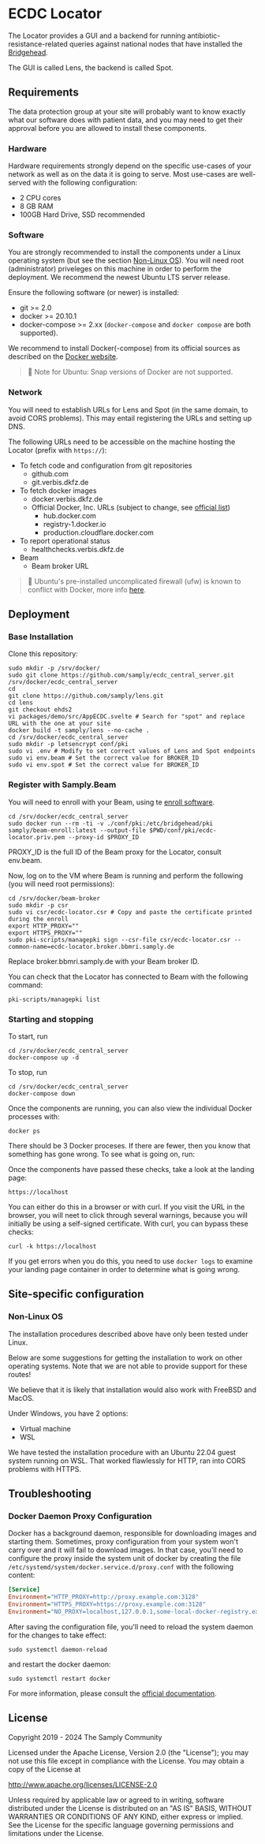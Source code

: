 # ECDC Locator

The Locator provides a GUI and a backend for running antibiotic-resistance-related queries against national nodes that have installed the [Bridgehead](https://github.com/samply/bridgehead/tree/ehds2).

The GUI is called Lens, the backend is called Spot.

## Requirements

The data protection group at your site will probably want to know exactly what our software does with patient data, and you may need to get their approval before you are allowed to install these components.

### Hardware

Hardware requirements strongly depend on the specific use-cases of your network as well as on the data it is going to serve. Most use-cases are well-served with the following configuration:

- 2 CPU cores
- 8 GB RAM
- 100GB Hard Drive, SSD recommended

### Software

You are strongly recommended to install the components under a Linux operating system (but see the section [Non-Linux OS](#non-linux-os)). You will need root (administrator) priveleges on this machine in order to perform the deployment. We recommend the newest Ubuntu LTS server release.

Ensure the following software (or newer) is installed:

- git >= 2.0
- docker >= 20.10.1
- docker-compose >= 2.xx (`docker-compose` and `docker compose` are both supported).

We recommend to install Docker(-compose) from its official sources as described on the [Docker website](https://docs.docker.com).

> 📝 Note for Ubuntu: Snap versions of Docker are not supported.

### Network

You will need to establish URLs for Lens and Spot (in the same domain, to avoid CORS problems). This may entail registering the URLs and setting up DNS.

The following URLs need to be accessible on the machine hosting the Locator (prefix with `https://`):
* To fetch code and configuration from git repositories
  * github.com
  * git.verbis.dkfz.de
* To fetch docker images
  * docker.verbis.dkfz.de
  * Official Docker, Inc. URLs (subject to change, see [official list](https://docs.docker.com/desktop/all))
    * hub.docker.com
    * registry-1.docker.io
    * production.cloudflare.docker.com
* To report operational status
  * healthchecks.verbis.dkfz.de
* Beam
  * Beam broker URL

> 📝 Ubuntu's pre-installed uncomplicated firewall (ufw) is known to conflict with Docker, more info [here](https://github.com/chaifeng/ufw-docker).

## Deployment

### Base Installation

Clone this repository:
```shell
sudo mkdir -p /srv/docker/
sudo git clone https://github.com/samply/ecdc_central_server.git /srv/docker/ecdc_central_server
cd
git clone https://github.com/samply/lens.git
cd lens
git checkout ehds2
vi packages/demo/src/AppECDC.svelte # Search for "spot" and replace URL with the one at your site
docker build -t samply/lens --no-cache .
cd /srv/docker/ecdc_central_server
sudo mkdir -p letsencrypt conf/pki
sudo vi .env # Modify to set correct values of Lens and Spot endpoints
sudo vi env.beam # Set the correct value for BROKER_ID
sudo vi env.spot # Set the correct value for BROKER_ID
```

### Register with Samply.Beam

You will need to enroll with your Beam, using te [enroll software](https://github.com/samply/beam-enroll).

``` shell
cd /srv/docker/ecdc_central_server
sudo docker run --rm -ti -v ./conf/pki:/etc/bridgehead/pki samply/beam-enroll:latest --output-file $PWD/conf/pki/ecdc-locator.priv.pem --proxy-id $PROXY_ID
```
PROXY_ID is the full ID of the Beam proxy for the Locator, consult env.beam.

Now, log on to the VM where Beam is running and perform the following (you will need root permissions):
```shell
cd /srv/docker/beam-broker
sudo mkdir -p csr
sudo vi csr/ecdc-locator.csr # Copy and paste the certificate printed during the enroll
export HTTP_PROXY=""
export HTTPS_PROXY=""
sudo pki-scripts/managepki sign --csr-file csr/ecdc-locator.csr --common-name=ecdc-locator.broker.bbmri.samply.de
```

Replace broker.bbmri.samply.de with your Beam broker ID.

You can check that the Locator has connected to Beam with the following command:
```shell
pki-scripts/managepki list

```

### Starting and stopping

To start, run

```shell
cd /srv/docker/ecdc_central_server
docker-compose up -d
```

To stop, run

```shell
cd /srv/docker/ecdc_central_server
docker-compose down
```

Once the components are running, you can also view the individual Docker processes with:

```shell
docker ps
```

There should be 3 Docker proceses. If there are fewer, then you know that something has gone wrong. To see what is going on, run:

Once the components have passed these checks, take a look at the landing page:

```
https://localhost
```

You can either do this in a browser or with curl. If you visit the URL in the browser, you will neet to click through several warnings, because you will initially be using a self-signed certificate. With curl, you can bypass these checks:

```shell
curl -k https://localhost
```

If you get errors when you do this, you need to use ```docker logs``` to examine your landing page container in order to determine what is going wrong.

## Site-specific configuration

### Non-Linux OS

The installation procedures described above have only been tested under Linux.

Below are some suggestions for getting the installation to work on other operating systems. Note that we are not able to provide support for these routes!

We believe that it is likely that installation would also work with FreeBSD and MacOS.

Under Windows, you have 2 options:

- Virtual machine
- WSL

We have tested the installation procedure with an Ubuntu 22.04 guest system running on WSL. That worked flawlessly for HTTP, ran into CORS problems with HTTPS.

## Troubleshooting

### Docker Daemon Proxy Configuration

Docker has a background daemon, responsible for downloading images and starting them. Sometimes, proxy configuration from your system won't carry over and it will fail to download images. In that case, you'll need to configure the proxy inside the system unit of docker by creating the file `/etc/systemd/system/docker.service.d/proxy.conf` with the following content:

``` ini
[Service]
Environment="HTTP_PROXY=http://proxy.example.com:3128"
Environment="HTTPS_PROXY=https://proxy.example.com:3128"
Environment="NO_PROXY=localhost,127.0.0.1,some-local-docker-registry.example.com,.corp"
```

After saving the configuration file, you'll need to reload the system daemon for the changes to take effect:

``` shell
sudo systemctl daemon-reload
```

and restart the docker daemon:

``` shell
sudo systemctl restart docker
```

For more information, please consult the [official documentation](https://docs.docker.com/config/daemon/systemd/#httphttps-proxy).

## License

Copyright 2019 - 2024 The Samply Community

Licensed under the Apache License, Version 2.0 (the "License"); you may not use this file except in compliance with the License. You may obtain a copy of the License at

http://www.apache.org/licenses/LICENSE-2.0

Unless required by applicable law or agreed to in writing, software distributed under the License is distributed on an "AS IS" BASIS, WITHOUT WARRANTIES OR CONDITIONS OF ANY KIND, either express or implied. See the License for the specific language governing permissions and limitations under the License.
